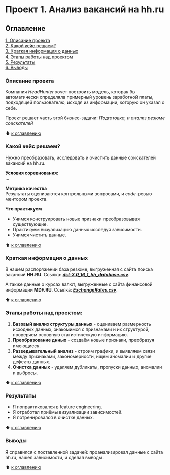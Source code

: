 # Проект 1. Анализ вакансий на hh.ru  
  
## Оглавление  
[1. Описание проекта](https://github.com/SergeyObukhov/sf_data_science/tree/main/projekt_1#описание-проекта)  
[2. Какой кейс решаем?](https://github.com/SergeyObukhov/sf_data_science/tree/main/projekt_1#какой-кейс-решаем)  
[3. Краткая информация о данных](https://github.com/SergeyObukhov/sf_data_science/tree/main/projekt_1#краткая-информация-о-данных)  
[4. Этапы работы над проектом](https://github.com/SergeyObukhov/sf_data_science/tree/main/projekt_1#этапы-работы-над-проектом)  
[5. Результаты](https://github.com/SergeyObukhov/sf_data_science/tree/main/projekt_1#результаты)  
[6. Выводы](https://github.com/SergeyObukhov/sf_data_science/tree/main/projekt_1#выводы)  
  
### Описание проекта  
Компания *HeadHunter* хочет построить модель, которая бы автоматически определяла примерный уровень заработной платы, подходящей пользователю, исходя из информации, которую он указал о себе.

Проект решает часть этой бизнес-задачи: *Подготовка, и анализ резюме соискателей*
  
:arrow_up: [к оглавлению](https://github.com/SergeyObukhov/sf_data_science/tree/main/projekt_1#оглавление)  
  
  
### Какой кейс решаем?  
Нужно преобразовать, исследовать и очистить данные соискателей вакансий на hh.ru.  
  
**Условия соревнования:**  
...
  
**Метрика качества**  
Результаты оцениваются контрольными вопросами, и *code*-ревью ментором проекта.
  
**Что практикуем**  
- Учимся конструировать новые признаки преобразовывая существующие.  
- Практикуем визуализацию данных исследуя зависимости.
- Учимся чистить данные.
  
:arrow_up: [к оглавлению](https://github.com/SergeyObukhov/sf_data_science/tree/main/projekt_1#оглавление)  

### Краткая информация о данных  
В нашем распоряжении база резюме, выгруженная с сайта поиска вакансий **HH.RU**. Ссылка: [***dst-3.0_16_1_hh_database.csv***](https://disk.yandex.ru/d/GByz1zdEB5nRpw).

А также данные о курсах валют, выгруженные с сайта финансовой информации **MDF.RU**. Ссылка: [***ExchangeRates.csv***](https://disk.yandex.ru/d/UU-Ejw8S7fZCog).
  
:arrow_up: [к оглавлению](https://github.com/SergeyObukhov/sf_data_science/tree/main/projekt_1#оглавление)  
  
  
### Этапы работы над проектом:  
1. **Базовый анализ структуры данных** - оцениваем размерность исходных данных, знакомимся с признаками и их структурой, проверяем основную статистическую информацию.
2. **Преобразование днных** - создаём новые признаки, преобразуя имеющиеся.
3. **Разведывательный анализ** - строим графики, и выявляем связи между признаками, закономерности, ищем аномалии и другие дефекты данных.
4. **Очистка данных** - удаляем дубликаты, пропуски данных, аномалии и выбросы.
  
:arrow_up: [к оглавлению](https://github.com/SergeyObukhov/sf_data_science/tree/main/projekt_1#оглавление)  
  
  
### Результаты  
- Я попрактиковался в feature engineering.
- Я отработал приёмы визуализации зависимостей.  
- Я потренировался в очистке данных.
  
:arrow_up: [к оглавлению](https://github.com/SergeyObukhov/sf_data_science/tree/main/projekt_1#оглавление)  
  
  
### Выводы  
Я справился с поставленной задачей:
проанализировал данные с сайта hh.ru, нашел зависимости, и сделал выводы. 
  
:arrow_up: [к оглавлению](https://github.com/SergeyObukhov/sf_data_science/tree/main/projekt_1#оглавление)